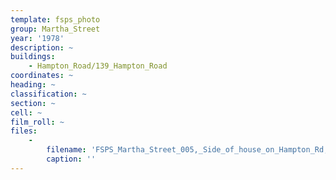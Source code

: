 ```yaml
---
template: fsps_photo
group: Martha_Street
year: '1978'
description: ~
buildings:
    - Hampton_Road/139_Hampton_Road
coordinates: ~
heading: ~
classification: ~
section: ~
cell: ~
film_roll: ~
files:
    -
        filename: 'FSPS_Martha_Street_005,_Side_of_house_on_Hampton_Rd,_17-4-L,_1978.png'
        caption: ''
---
```

